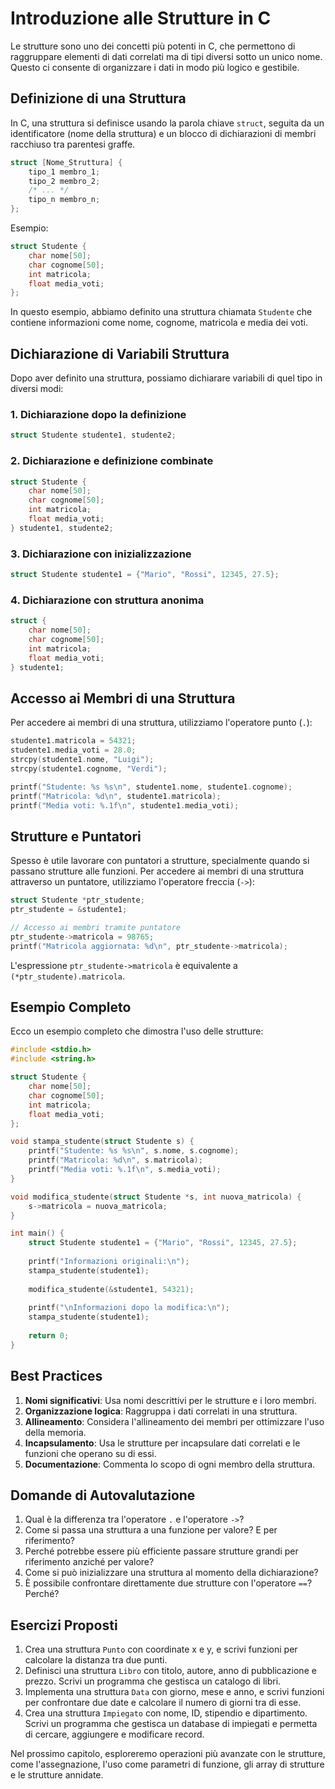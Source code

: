 # Introduzione alle Strutture in C

Le strutture sono uno dei concetti più potenti in C, che permettono di raggruppare elementi di dati correlati ma di tipi diversi sotto un unico nome. Questo ci consente di organizzare i dati in modo più logico e gestibile.

## Definizione di una Struttura

In C, una struttura si definisce usando la parola chiave `struct`, seguita da un identificatore (nome della struttura) e un blocco di dichiarazioni di membri racchiuso tra parentesi graffe.

```c
struct [Nome_Struttura] {
    tipo_1 membro_1;
    tipo_2 membro_2;
    /* ... */
    tipo_n membro_n;
};
```

Esempio:

```c
struct Studente {
    char nome[50];
    char cognome[50];
    int matricola;
    float media_voti;
};
```

In questo esempio, abbiamo definito una struttura chiamata `Studente` che contiene informazioni come nome, cognome, matricola e media dei voti.

## Dichiarazione di Variabili Struttura

Dopo aver definito una struttura, possiamo dichiarare variabili di quel tipo in diversi modi:

### 1. Dichiarazione dopo la definizione

```c
struct Studente studente1, studente2;
```

### 2. Dichiarazione e definizione combinate

```c
struct Studente {
    char nome[50];
    char cognome[50];
    int matricola;
    float media_voti;
} studente1, studente2;
```

### 3. Dichiarazione con inizializzazione

```c
struct Studente studente1 = {"Mario", "Rossi", 12345, 27.5};
```

### 4. Dichiarazione con struttura anonima

```c
struct {
    char nome[50];
    char cognome[50];
    int matricola;
    float media_voti;
} studente1;
```

## Accesso ai Membri di una Struttura

Per accedere ai membri di una struttura, utilizziamo l'operatore punto (`.`):

```c
studente1.matricola = 54321;
studente1.media_voti = 28.0;
strcpy(studente1.nome, "Luigi");
strcpy(studente1.cognome, "Verdi");

printf("Studente: %s %s\n", studente1.nome, studente1.cognome);
printf("Matricola: %d\n", studente1.matricola);
printf("Media voti: %.1f\n", studente1.media_voti);
```

## Strutture e Puntatori

Spesso è utile lavorare con puntatori a strutture, specialmente quando si passano strutture alle funzioni. Per accedere ai membri di una struttura attraverso un puntatore, utilizziamo l'operatore freccia (`->`):

```c
struct Studente *ptr_studente;
ptr_studente = &studente1;

// Accesso ai membri tramite puntatore
ptr_studente->matricola = 98765;
printf("Matricola aggiornata: %d\n", ptr_studente->matricola);
```

L'espressione `ptr_studente->matricola` è equivalente a `(*ptr_studente).matricola`.

## Esempio Completo

Ecco un esempio completo che dimostra l'uso delle strutture:

```c
#include <stdio.h>
#include <string.h>

struct Studente {
    char nome[50];
    char cognome[50];
    int matricola;
    float media_voti;
};

void stampa_studente(struct Studente s) {
    printf("Studente: %s %s\n", s.nome, s.cognome);
    printf("Matricola: %d\n", s.matricola);
    printf("Media voti: %.1f\n", s.media_voti);
}

void modifica_studente(struct Studente *s, int nuova_matricola) {
    s->matricola = nuova_matricola;
}

int main() {
    struct Studente studente1 = {"Mario", "Rossi", 12345, 27.5};
    
    printf("Informazioni originali:\n");
    stampa_studente(studente1);
    
    modifica_studente(&studente1, 54321);
    
    printf("\nInformazioni dopo la modifica:\n");
    stampa_studente(studente1);
    
    return 0;
}
```

## Best Practices

1. **Nomi significativi**: Usa nomi descrittivi per le strutture e i loro membri.
2. **Organizzazione logica**: Raggruppa i dati correlati in una struttura.
3. **Allineamento**: Considera l'allineamento dei membri per ottimizzare l'uso della memoria.
4. **Incapsulamento**: Usa le strutture per incapsulare dati correlati e le funzioni che operano su di essi.
5. **Documentazione**: Commenta lo scopo di ogni membro della struttura.

## Domande di Autovalutazione

1. Qual è la differenza tra l'operatore `.` e l'operatore `->`?
2. Come si passa una struttura a una funzione per valore? E per riferimento?
3. Perché potrebbe essere più efficiente passare strutture grandi per riferimento anziché per valore?
4. Come si può inizializzare una struttura al momento della dichiarazione?
5. È possibile confrontare direttamente due strutture con l'operatore `==`? Perché?

## Esercizi Proposti

1. Crea una struttura `Punto` con coordinate x e y, e scrivi funzioni per calcolare la distanza tra due punti.
2. Definisci una struttura `Libro` con titolo, autore, anno di pubblicazione e prezzo. Scrivi un programma che gestisca un catalogo di libri.
3. Implementa una struttura `Data` con giorno, mese e anno, e scrivi funzioni per confrontare due date e calcolare il numero di giorni tra di esse.
4. Crea una struttura `Impiegato` con nome, ID, stipendio e dipartimento. Scrivi un programma che gestisca un database di impiegati e permetta di cercare, aggiungere e modificare record.

Nel prossimo capitolo, esploreremo operazioni più avanzate con le strutture, come l'assegnazione, l'uso come parametri di funzione, gli array di strutture e le strutture annidate.